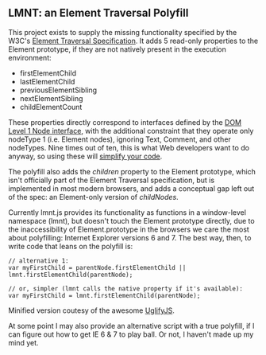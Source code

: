 LMNT: an Element Traversal Polyfill
--------------------------

This project exists to supply the missing functionality specified by the W3C's [Element Traversal Specification](http://www.w3.org/TR/ElementTraversal). It adds 5 read-only properties to the Element prototype, if they are not natively present in the execution environment:

- firstElementChild
- lastElementChild
- previousElementSibling
- nextElementSibling
- childElementCount

These properties directly correspond to interfaces defined by the [DOM Level 1 Node interface](http://www.w3.org/TR/REC-DOM-Level-1/level-one-core.html#ID-1950641247), with the additional constraint that they operate only nodeType 1 (i.e. Element nodes), ignoring Text, Comment, and other nodeTypes. Nine times out of ten, this is what Web developers want to do anyway, so using these will [simplify your code](http://ejohn.org/blog/element-traversal-api/).

The polyfill also adds the *children* property to the Element prototype, which isn't officially part of the Element Traversal specification, but is implemented in most modern browsers, and adds a conceptual gap left out of the spec: an Element-only version of *childNodes*.

Currently lmnt.js provides its functionality as functions in a window-level namespace (lmnt), but doesn't touch the Element prototype directly, due to the inaccessibility of Element.prototype in the browsers we care the most about polyfilling: Internet Explorer versions 6 and 7. The best way, then, to write code that leans on the polyfill is:

	
	// alternative 1:
	var myFirstChild = parentNode.firstElementChild || lmnt.firstElementChild(parentNode);
	
	// or, simpler (lmnt calls the native property if it's available):
	var myFirstChild = lmnt.firstElementChild(parentNode);
	

Minified version coutesy of the awesome <a href="http://marijnhaverbeke.nl/uglifyjs">UglifyJS</a>.

At some point I may also provide an alternative script with a true polyfill, if I can figure out how to get IE 6 & 7 to play ball. Or not, I haven't made up my mind yet.
